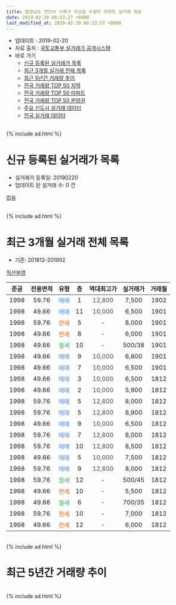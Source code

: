 ```yaml
---
title: 충청남도 천안시 서북구 직산읍 수헐리 아파트 실거래 정보
date: 2019-02-20 06:23:27 +0900
last_modified_at: 2019-02-20 06:23:27 +0900
---
```


* 업데이트 : 2019-02-20
* 자료 출처 : [국토교통부 실거래가 공개시스템](http://rt.molit.go.kr)
* 바로 가기
    * [신규 등록된 실거래가 목록](#신규-등록된-실거래가-목록)
    * [최근 3개월 실거래 전체 목록](#최근-3개월-실거래-전체-목록)
    * [최근 5년간 거래량 추이](#최근-5년간-거래량-추이)
    * [전국 거래량 TOP 50 지역](https://inasie.github.io/apt-trade-info/최근-3개월-전국에서-가장-거래가-많이-발생한-지역)
    * [전국 거래량 TOP 50 아파트](https://inasie.github.io/apt-trade-info/최근-3개월-전국에서-가장-거래가-많이-발생한-아파트)
    * [전국 거래량 TOP 50 분양권](https://inasie.github.io/apt-trade-info/최근-3개월-전국에서-가장-거래가-많이-발생한-분양권)
    * [주요 신도시 실거래 데이터](https://inasie.github.io/apt-trade-info/주요-신도시)
    * [전국 실거래 데이터](https://inasie.github.io/apt-trade-info/전국)
<br>
{% include ad.html %}
<br>

# 신규 등록된 실거래가 목록
* 실거래가 등록일: 20190220
* 업데이트 된 실거래 수: 0 건

없음

<br>
{% include ad.html %}
<br>

# 최근 3개월 실거래 전체 목록
* 기준: 201812-201902


[직산부영](https://search.naver.com/search.naver?query=%EC%B6%A9%EC%B2%AD%EB%82%A8%EB%8F%84+%EC%B2%9C%EC%95%88%EC%8B%9C+%EC%84%9C%EB%B6%81%EA%B5%AC+%EC%A7%81%EC%82%B0%EC%9D%8D+%EC%88%98%ED%97%90%EB%A6%AC+%EC%A7%81%EC%82%B0%EB%B6%80%EC%98%81)

|준공|전용면적|유형|층|역대최고가|실거래가|거래월|
|:---:|:---:|:---:|:---:|:---:|:---:|:---:|
|1998|59.76|<span style="color:#4285f3">매매</span>|1|<span style="color:#444444">12,800</span>|7,500|1902|
|1998|49.66|<span style="color:#4285f3">매매</span>|11|<span style="color:#444444">10,000</span>|6,500|1901|
|1998|59.76|<span style="color:#ff5a00">전세</span>|5|<span style="color:#444444">-</span>|8,000|1901|
|1998|49.66|<span style="color:#ff5a00">전세</span>|8|<span style="color:#444444">-</span>|6,000|1901|
|1998|49.66|<span style="color:#34a853">월세</span>|10|<span style="color:#444444">-</span>|500/38|1901|
|1998|49.66|<span style="color:#4285f3">매매</span>|9|<span style="color:#444444">10,000</span>|6,800|1901|
|1998|49.66|<span style="color:#4285f3">매매</span>|7|<span style="color:#444444">10,000</span>|6,500|1901|
|1998|49.66|<span style="color:#4285f3">매매</span>|3|<span style="color:#444444">10,000</span>|6,500|1812|
|1998|49.66|<span style="color:#4285f3">매매</span>|2|<span style="color:#444444">10,000</span>|5,900|1812|
|1998|59.76|<span style="color:#4285f3">매매</span>|5|<span style="color:#444444">12,800</span>|8,000|1812|
|1998|59.76|<span style="color:#4285f3">매매</span>|5|<span style="color:#444444">12,800</span>|8,900|1812|
|1998|49.66|<span style="color:#4285f3">매매</span>|9|<span style="color:#444444">10,000</span>|6,500|1812|
|1998|59.76|<span style="color:#4285f3">매매</span>|7|<span style="color:#444444">12,800</span>|8,000|1812|
|1998|59.76|<span style="color:#4285f3">매매</span>|10|<span style="color:#444444">12,800</span>|8,500|1812|
|1998|49.66|<span style="color:#4285f3">매매</span>|5|<span style="color:#444444">10,000</span>|7,500|1812|
|1998|59.76|<span style="color:#4285f3">매매</span>|9|<span style="color:#444444">12,800</span>|8,000|1812|
|1998|59.76|<span style="color:#34a853">월세</span>|12|<span style="color:#444444">-</span>|500/45|1812|
|1998|49.66|<span style="color:#ff5a00">전세</span>|10|<span style="color:#444444">-</span>|5,500|1812|
|1998|49.66|<span style="color:#34a853">월세</span>|6|<span style="color:#444444">-</span>|700/35|1812|
|1998|59.76|<span style="color:#ff5a00">전세</span>|10|<span style="color:#444444">-</span>|7,000|1812|
|1998|49.66|<span style="color:#ff5a00">전세</span>|12|<span style="color:#444444">-</span>|6,000|1812|


<br>
{% include ad.html %}
<br>

# 최근 5년간 거래량 추이


<div style="width:100%;">
    <canvas id="deal_progress" height="200"></canvas>
</div>

<script>
new Chart(document.getElementById("deal_progress"), {
    type: 'line',
    data: {
        labels: ['201402','201403','201404','201405','201406','201407','201408','201409','201410','201411','201412','201501','201502','201503','201504','201505','201506','201507','201508','201509','201510','201511','201512','201601','201602','201603','201604','201605','201606','201607','201608','201609','201610','201611','201612','201701','201702','201703','201704','201705','201706','201707','201708','201709','201710','201711','201712','201801','201802','201803','201804','201805','201806','201807','201808','201809','201810','201811','201812','201901','201902'],
        datasets: [{
            label: '매매',
            pointRadius: 1,
            data: [8, 8, 4, 3, 0, 8, 4, 7, 13, 4, 8, 2, 4, 13, 10, 3, 8, 3, 10, 6, 4, 3, 1, 4, 5, 2, 3, 7, 5, 6, 5, 2, 1, 4, 3, 0, 8, 6, 5, 5, 1, 1, 2, 1, 0, 2, 3, 4, 3, 2, 4, 3, 8, 5, 3, 4, 7, 3, 9, 3, 1],
            borderColor: "rgba(255, 201, 14, 1)",
            backgroundColor: "rgba(255, 201, 14, 0.5)",
            fill: false,
            lineTension: 0
        },{
            label: '전월세',
            pointRadius: 1,
            data: [9, 5, 6, 6, 5, 9, 6, 5, 5, 11, 6, 4, 0, 4, 4, 5, 3, 4, 8, 3, 5, 5, 5, 4, 6, 6, 5, 4, 5, 2, 5, 6, 9, 3, 3, 6, 5, 6, 4, 2, 4, 7, 3, 3, 1, 5, 3, 2, 6, 5, 2, 2, 4, 1, 5, 6, 5, 1, 5, 3, 0],
            borderColor: "rgba(0, 141, 185, 1)",
            backgroundColor: "rgba(0, 141, 185, 0.5)",
            fill: false,
            lineTension: 0
        }
        ]
    },
    options: {
        responsive: true,
        title: {
            display: false
        },
        tooltips: {
            mode: 'index',
            intersect: false
        },
        hover: {
            mode: 'nearest',
            intersect: true
        },
        scales: {
            xAxes: [{
                display: true,
                scaleLabel: {
                    display: true,
                    labelString: '년/월'
                }
            }],
            yAxes: [{
                display: true,
                ticks: {
                    suggestedMin: 0,
                },
                scaleLabel: {
                    display: true,
                    labelString: '실거래 수'
                }
            }]
        }
    }
});

</script>


<br>
{% include ad.html %}
<br>

